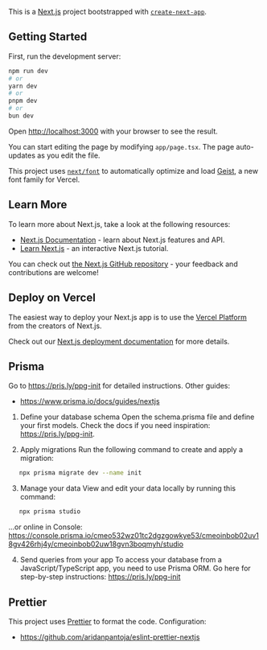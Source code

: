 This is a [Next.js](https://nextjs.org) project bootstrapped with [`create-next-app`](https://nextjs.org/docs/app/api-reference/cli/create-next-app).

## Getting Started

First, run the development server:

```bash
npm run dev
# or
yarn dev
# or
pnpm dev
# or
bun dev
```

Open [http://localhost:3000](http://localhost:3000) with your browser to see the result.

You can start editing the page by modifying `app/page.tsx`. The page auto-updates as you edit the file.

This project uses [`next/font`](https://nextjs.org/docs/app/building-your-application/optimizing/fonts) to automatically optimize and load [Geist](https://vercel.com/font), a new font family for Vercel.

## Learn More

To learn more about Next.js, take a look at the following resources:

- [Next.js Documentation](https://nextjs.org/docs) - learn about Next.js features and API.
- [Learn Next.js](https://nextjs.org/learn) - an interactive Next.js tutorial.

You can check out [the Next.js GitHub repository](https://github.com/vercel/next.js) - your feedback and contributions are welcome!

## Deploy on Vercel

The easiest way to deploy your Next.js app is to use the [Vercel Platform](https://vercel.com/new?utm_medium=default-template&filter=next.js&utm_source=create-next-app&utm_campaign=create-next-app-readme) from the creators of Next.js.

Check out our [Next.js deployment documentation](https://nextjs.org/docs/app/building-your-application/deploying) for more details.

## Prisma

Go to https://pris.ly/ppg-init for detailed instructions. Other guides:
- https://www.prisma.io/docs/guides/nextjs

1. Define your database schema
   Open the schema.prisma file and define your first models. Check the docs if you need inspiration: https://pris.ly/ppg-init.

2. Apply migrations
   Run the following command to create and apply a migration:
```bash
   npx prisma migrate dev --name init
```

3. Manage your data
   View and edit your data locally by running this command:
```bash
   npx prisma studio
```

...or online in Console:
https://console.prisma.io/cmeo532wz01tc2dgzgowkye53/cmeoinbob02uv18gv426rhj4y/cmeoinbob02uw18gvn3boqmyh/studio

4. Send queries from your app
   To access your database from a JavaScript/TypeScript app, you need to use Prisma ORM. Go here for step-by-step instructions: https://pris.ly/ppg-init

## Prettier

This project uses [Prettier](https://prettier.io/) to format the code. Configuration:
- https://github.com/aridanpantoja/eslint-prettier-nextjs